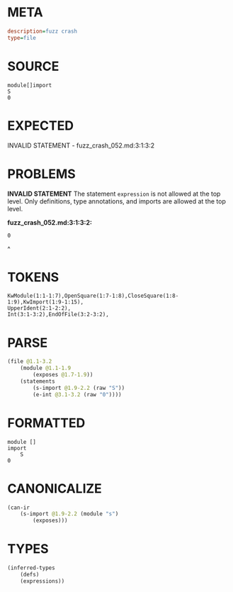 # META
~~~ini
description=fuzz crash
type=file
~~~
# SOURCE
~~~roc
module[]import
S
0
~~~
# EXPECTED
INVALID STATEMENT - fuzz_crash_052.md:3:1:3:2
# PROBLEMS
**INVALID STATEMENT**
The statement `expression` is not allowed at the top level.
Only definitions, type annotations, and imports are allowed at the top level.

**fuzz_crash_052.md:3:1:3:2:**
```roc
0
```
^


# TOKENS
~~~zig
KwModule(1:1-1:7),OpenSquare(1:7-1:8),CloseSquare(1:8-1:9),KwImport(1:9-1:15),
UpperIdent(2:1-2:2),
Int(3:1-3:2),EndOfFile(3:2-3:2),
~~~
# PARSE
~~~clojure
(file @1.1-3.2
	(module @1.1-1.9
		(exposes @1.7-1.9))
	(statements
		(s-import @1.9-2.2 (raw "S"))
		(e-int @3.1-3.2 (raw "0"))))
~~~
# FORMATTED
~~~roc
module []
import
	S
0
~~~
# CANONICALIZE
~~~clojure
(can-ir
	(s-import @1.9-2.2 (module "s")
		(exposes)))
~~~
# TYPES
~~~clojure
(inferred-types
	(defs)
	(expressions))
~~~
